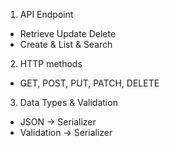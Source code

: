 1. API Endpoint
  - Retrieve Update Delete
  - Create & List & Search

2. HTTP methods
  - GET, POST, PUT, PATCH, DELETE

3. Data Types & Validation
  - JSON -> Serializer
  - Validation -> Serializer
  
